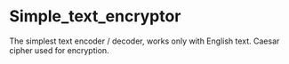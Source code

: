 # Simple_text_encryptor
The simplest text encoder / decoder, works only with English text.
Caesar cipher used for encryption.

